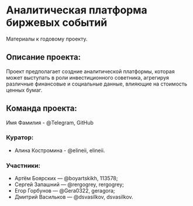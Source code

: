 # Аналитическая платформа биржевых событий
Материалы к годовому проекту.

## Описание проекта:
Проект предполагает создние аналитической платформы, которая может выступать в роли инвестиционного советника, агрегируя различные финансовые и социальные данные, влияющие на стоимость ценных бумаг.

## Команда проекта:
Имя Фамилия - @Telegram, GitHub

### Куратор:
- Алина Костромина - @elineii, elineii.

### Участники:
- Артём Боярских — @boyartskikh, 113578;
- Сергей Запашний — @rergogrey, rergogrey;
- Егор Горбунов — @Gera0322, geragora;
- Дмитрий Васильков — @dsvasilkov, dsvasilkov.
